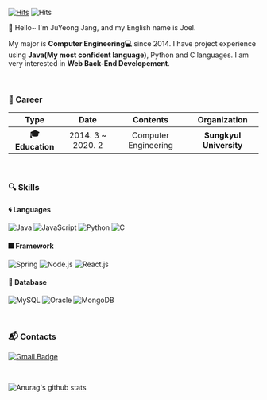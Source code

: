 [![Hits](https://hits.seeyoufarm.com/api/count/incr/badge.svg?url=https%3A%2F%2Fgithub.com%2FDev-Jang&count_bg=%2379C83D&title_bg=%23555555&icon=&icon_color=%23E7E7E7&title=hits&edge_flat=false)](https://hits.seeyoufarm.com)
![Hits](https://img.shields.io/github/followers/Dev-Jang?label=Follow)

:wave: Hello~ I'm JuYeong Jang, and my English name is Joel.

 My major is **Computer Engineering:computer:** since 2014. I have project experience using **Java(My most confident language)**, Python and C languages. I am very interested in **Web Back-End Developement**.
 
<br />

### :purple_heart: Career

| **Type** | **Date** | **Contents** | **Organization** |
|:--------:|:--------:|:--------:|:--------:|
| **:mortar_board: Education** | 2014. 3 ~ 2020. 2 | Computer Engineering | **Sungkyul University** |

<br />

### :mag: Skills
#### :cyclone: Languages
![Java](https://img.shields.io/badge/Java-★★★★☆-blueviolet)
![JavaScript](https://img.shields.io/badge/JavaScript-★★★☆☆-blueviolet)
![Python](https://img.shields.io/badge/Python-★★★☆☆-blue)
![C](https://img.shields.io/badge/C-★★☆☆☆-blue)

#### :fireworks: Framework
![Spring](https://img.shields.io/badge/Spring-★★★★☆-green)
![Node.js](https://img.shields.io/badge/Node.js-★★★☆☆-green)
![React.js](https://img.shields.io/badge/React.js-★★☆☆☆-green)

#### :floppy_disk: Database
![MySQL](https://img.shields.io/badge/MySQL-★★★★☆-purple)
![Oracle](https://img.shields.io/badge/Oracle-★★★★☆-purple)
![MongoDB](https://img.shields.io/badge/MongoDB-★★★☆☆-purple)

<br />

### :mailbox_with_mail: Contacts
[![Gmail Badge](https://img.shields.io/badge/Gmail-d14836?style=flat-square&logo=Gmail&logoColor=white&link=mailto:cheonggeum@gmail.com)](mailto:cheonggeum@gmail.com)

<br />

![Anurag's github stats](https://github-readme-stats.vercel.app/api?username=Dev-Jang&show_icons=true&theme=radical)
